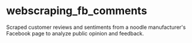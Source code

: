# webscraping_fb_comments
Scraped customer reviews and sentiments from a noodle manufacturer's Facebook page to analyze public opinion and feedback.
